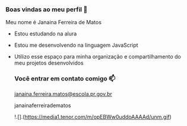 ### Boas vindas ao meu perfil 💙

Meu nome é Janaina Ferreira de Matos 

- Estou estudando na alura
- Estou me desenvolvendo na linguagem JavaScript
- Utilizo esse espaço para minha organização e compartilhamento do meu projetos desenvolvidos

  ### Você entrar em contato comigo 📫

  janaina.ferreira.matos@escola.pr.gov.br

   janainaferreiradematos

  !.[].(https://media1.tenor.com/m/opEBWw0uddoAAAAd/unm.gif)
  
